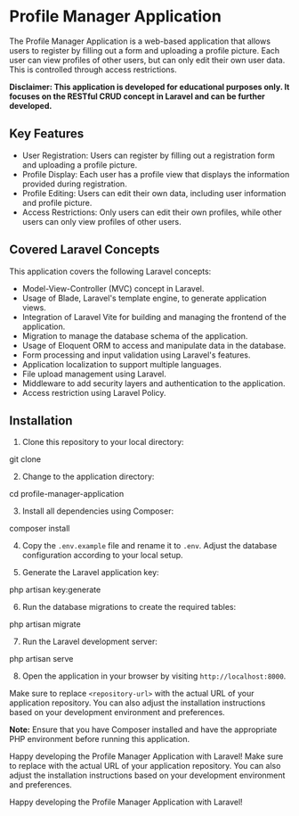 # Profile Manager Application

The Profile Manager Application is a web-based application that allows users to register by filling out a form and uploading a profile picture. Each user can view profiles of other users, but can only edit their own user data. This is controlled through access restrictions.

**Disclaimer: This application is developed for educational purposes only. It focuses on the RESTful CRUD concept in Laravel and can be further developed.**

## Key Features

- User Registration: Users can register by filling out a registration form and uploading a profile picture.
- Profile Display: Each user has a profile view that displays the information provided during registration.
- Profile Editing: Users can edit their own data, including user information and profile picture.
- Access Restrictions: Only users can edit their own profiles, while other users can only view profiles of other users.

## Covered Laravel Concepts

This application covers the following Laravel concepts:

- Model-View-Controller (MVC) concept in Laravel.
- Usage of Blade, Laravel's template engine, to generate application views.
- Integration of Laravel Vite for building and managing the frontend of the application.
- Migration to manage the database schema of the application.
- Usage of Eloquent ORM to access and manipulate data in the database.
- Form processing and input validation using Laravel's features.
- Application localization to support multiple languages.
- File upload management using Laravel.
- Middleware to add security layers and authentication to the application.
- Access restriction using Laravel Policy.

## Installation

1. Clone this repository to your local directory:

git clone <repository-url>


2. Change to the application directory:

cd profile-manager-application


3. Install all dependencies using Composer:

composer install


4. Copy the `.env.example` file and rename it to `.env`. Adjust the database configuration according to your local setup.

5. Generate the Laravel application key:

php artisan key:generate


6. Run the database migrations to create the required tables:

php artisan migrate


7. Run the Laravel development server:

php artisan serve


8. Open the application in your browser by visiting `http://localhost:8000`.

Make sure to replace `<repository-url>` with the actual URL of your application repository. You can also adjust the installation instructions based on your development environment and preferences.

**Note:** Ensure that you have Composer installed and have the appropriate PHP environment before running this application.

Happy developing the Profile Manager Application with Laravel!
Make sure to replace <repository-url> with the actual URL of your application repository. You can also adjust the installation instructions based on your development environment and preferences.

Happy developing the Profile Manager Application with Laravel!

